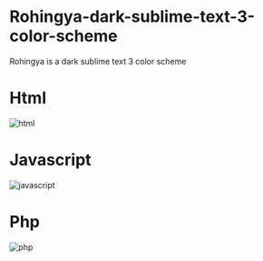 # Rohingya-dark-sublime-text-3-color-scheme
Rohingya is a dark sublime text 3 color scheme

# Html
![html](https://user-images.githubusercontent.com/32423657/31104077-a58832e6-a7d2-11e7-824a-25f24ef45b06.PNG)

# Javascript 
![javascript](https://user-images.githubusercontent.com/32423657/31104171-57d8e74c-a7d3-11e7-958d-ce9922bb63e3.PNG)

# Php
![php](https://user-images.githubusercontent.com/32423657/31104212-93f5486a-a7d3-11e7-8cca-7b9e30be7358.PNG)
